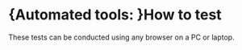 # {Automated tools: }How to test

These tests can be conducted using any browser on a PC or laptop.

